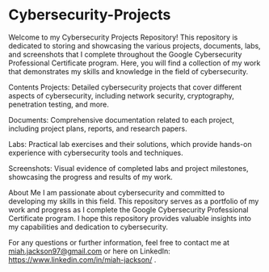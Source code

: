 # Cybersecurity-Projects
Welcome to my Cybersecurity Projects Repository! This repository is dedicated to storing and showcasing the various projects, documents, labs, and screenshots that I complete throughout the  Google Cybersecurity Professional Certificate program. Here, you will find a collection of my work that demonstrates my skills and knowledge in the field of cybersecurity.

Contents
Projects: Detailed cybersecurity projects that cover different aspects of cybersecurity, including network security, cryptography, penetration testing, and more.

Documents: Comprehensive documentation related to each project, including project plans, reports, and research papers.

Labs: Practical lab exercises and their solutions, which provide hands-on experience with cybersecurity tools and techniques.

Screenshots: Visual evidence of completed labs and project milestones, showcasing the progress and results of my work.

About Me
I am passionate about cybersecurity and committed to developing my skills in this field. This repository serves as a portfolio of my work and progress as I complete the Google Cybersecurity Professional Certificate program. I hope this repository provides valuable insights into my capabilities and dedication to cybersecurity.

For any questions or further information, feel free to contact me at miah.jackson97@gmail.com or here on LinkedIn: https://www.linkedin.com/in/miah-jackson/
.

